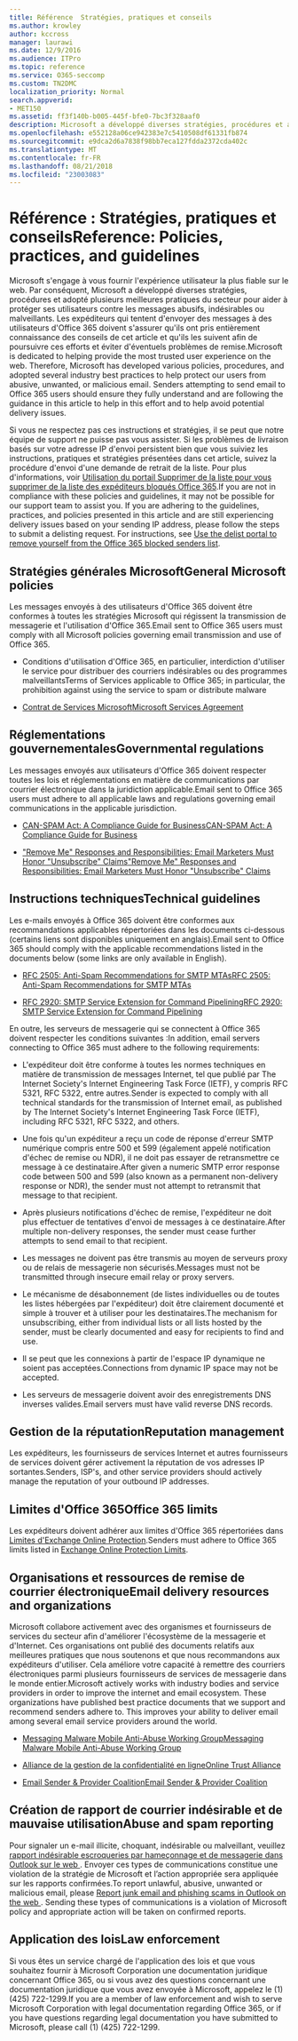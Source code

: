 ```yaml
---
title: Référence  Stratégies, pratiques et conseils
ms.author: krowley
author: kccross
manager: laurawi
ms.date: 12/9/2016
ms.audience: ITPro
ms.topic: reference
ms.service: O365-seccomp
ms.custom: TN2DMC
localization_priority: Normal
search.appverid:
- MET150
ms.assetid: ff3f140b-b005-445f-bfe0-7bc3f328aaf0
description: Microsoft a développé diverses stratégies, procédures et adopté plusieurs meilleures pratiques du secteur pour aider à protéger nos utilisateurs contre les messages électroniques choquant, indésirables ou malveillants.
ms.openlocfilehash: e552128a06ce942383e7c5410508df61331fb874
ms.sourcegitcommit: e9dca2d6a7838f98bb7eca127fdda2372cda402c
ms.translationtype: MT
ms.contentlocale: fr-FR
ms.lasthandoff: 08/21/2018
ms.locfileid: "23003083"
---
```

# <a name="reference-policies-practices-and-guidelines"></a><span data-ttu-id="2153d-103">Référence : Stratégies, pratiques et conseils</span><span class="sxs-lookup"><span data-stu-id="2153d-103">Reference: Policies, practices, and guidelines</span></span>
  
<span data-ttu-id="2153d-p101">Microsoft s'engage à vous fournir l'expérience utilisateur la plus fiable sur le web. Par conséquent, Microsoft a développé diverses stratégies, procédures et adopté plusieurs meilleures pratiques du secteur pour aider à protéger ses utilisateurs contre les messages abusifs, indésirables ou malveillants. Les expéditeurs qui tentent d'envoyer des messages à des utilisateurs d'Office 365 doivent s'assurer qu'ils ont pris entièrement connaissance des conseils de cet article et qu'ils les suivent afin de poursuivre ces efforts et éviter d'éventuels problèmes de remise.</span><span class="sxs-lookup"><span data-stu-id="2153d-p101">Microsoft is dedicated to helping provide the most trusted user experience on the web. Therefore, Microsoft has developed various policies, procedures, and adopted several industry best practices to help protect our users from abusive, unwanted, or malicious email. Senders attempting to send email to Office 365 users should ensure they fully understand and are following the guidance in this article to help in this effort and to help avoid potential delivery issues.</span></span>
  
<span data-ttu-id="2153d-p102">Si vous ne respectez pas ces instructions et stratégies, il se peut que notre équipe de support ne puisse pas vous assister. Si les problèmes de livraison basés sur votre adresse IP d'envoi persistent bien que vous suiviez les instructions, pratiques et stratégies présentées dans cet article, suivez la procédure d'envoi d'une demande de retrait de la liste. Pour plus d'informations, voir [Utilisation du portail Supprimer de la liste pour vous supprimer de la liste des expéditeurs bloqués Office 365](use-the-delist-portal-to-remove-yourself-from-the-office-365-blocked-senders-lis.md).</span><span class="sxs-lookup"><span data-stu-id="2153d-p102">If you are not in compliance with these policies and guidelines, it may not be possible for our support team to assist you. If you are adhering to the guidelines, practices, and policies presented in this article and are still experiencing delivery issues based on your sending IP address, please follow the steps to submit a delisting request. For instructions, see [Use the delist portal to remove yourself from the Office 365 blocked senders list](use-the-delist-portal-to-remove-yourself-from-the-office-365-blocked-senders-lis.md).</span></span>
  
## <a name="general-microsoft-policies"></a><span data-ttu-id="2153d-110">Stratégies générales Microsoft</span><span class="sxs-lookup"><span data-stu-id="2153d-110">General Microsoft policies</span></span>
<span data-ttu-id="2153d-111"><a name="GenMsftPolicies"> </a></span><span class="sxs-lookup"><span data-stu-id="2153d-111"></span></span>

<span data-ttu-id="2153d-112">Les messages envoyés à des utilisateurs d'Office 365 doivent être conformes à toutes les stratégies Microsoft qui régissent la transmission de messagerie et l'utilisation d'Office 365.</span><span class="sxs-lookup"><span data-stu-id="2153d-112">Email sent to Office 365 users must comply with all Microsoft policies governing email transmission and use of Office 365.</span></span>
  
- <span data-ttu-id="2153d-113">Conditions d'utilisation d'Office 365, en particulier, interdiction d'utiliser le service pour distribuer des courriers indésirables ou des programmes malveillants</span><span class="sxs-lookup"><span data-stu-id="2153d-113">Terms of Services applicable to Office 365; in particular, the prohibition against using the service to spam or distribute malware</span></span>
    
- [<span data-ttu-id="2153d-114">Contrat de Services Microsoft</span><span class="sxs-lookup"><span data-stu-id="2153d-114">Microsoft Services Agreement</span></span>](https://www.microsoft.com/servicesagreement/)
    
## <a name="governmental-regulations"></a><span data-ttu-id="2153d-115">Réglementations gouvernementales</span><span class="sxs-lookup"><span data-stu-id="2153d-115">Governmental regulations</span></span>
<span data-ttu-id="2153d-116"><a name="GovtRegulations"> </a></span><span class="sxs-lookup"><span data-stu-id="2153d-116"></span></span>

<span data-ttu-id="2153d-117">Les messages envoyés aux utilisateurs d'Office 365 doivent respecter toutes les lois et réglementations en matière de communications par courrier électronique dans la juridiction applicable.</span><span class="sxs-lookup"><span data-stu-id="2153d-117">Email sent to Office 365 users must adhere to all applicable laws and regulations governing email communications in the applicable jurisdiction.</span></span>
  
- [<span data-ttu-id="2153d-118">CAN-SPAM Act: A Compliance Guide for Business</span><span class="sxs-lookup"><span data-stu-id="2153d-118">CAN-SPAM Act: A Compliance Guide for Business</span></span>](https://www.ftc.gov/tips-advice/business-center/guidance/can-spam-act-compliance-guide-business)
    
- [<span data-ttu-id="2153d-119">"Remove Me" Responses and Responsibilities: Email Marketers Must Honor "Unsubscribe" Claims</span><span class="sxs-lookup"><span data-stu-id="2153d-119">"Remove Me" Responses and Responsibilities: Email Marketers Must Honor "Unsubscribe" Claims</span></span>](https://www.lawpublish.com/ftc-emai-marketers-unsubscribe-claims.mdl)
    
## <a name="technical-guidelines"></a><span data-ttu-id="2153d-120">Instructions techniques</span><span class="sxs-lookup"><span data-stu-id="2153d-120">Technical guidelines</span></span>
<span data-ttu-id="2153d-121"><a name="TechGuidelines"> </a></span><span class="sxs-lookup"><span data-stu-id="2153d-121"></span></span>

<span data-ttu-id="2153d-122">Les e-mails envoyés à Office 365 doivent être conformes aux recommandations applicables répertoriées dans les documents ci-dessous (certains liens sont disponibles uniquement en anglais).</span><span class="sxs-lookup"><span data-stu-id="2153d-122">Email sent to Office 365 should comply with the applicable recommendations listed in the documents below (some links are only available in English).</span></span>
  
- [<span data-ttu-id="2153d-123">RFC 2505: Anti-Spam Recommendations for SMTP MTAs</span><span class="sxs-lookup"><span data-stu-id="2153d-123">RFC 2505: Anti-Spam Recommendations for SMTP MTAs</span></span>](https://www.ietf.org/rfc/rfc2505.txt)
    
- [<span data-ttu-id="2153d-124">RFC 2920: SMTP Service Extension for Command Pipelining</span><span class="sxs-lookup"><span data-stu-id="2153d-124">RFC 2920: SMTP Service Extension for Command Pipelining</span></span>](https://www.ietf.org/rfc/rfc2920.txt)
    
<span data-ttu-id="2153d-125">En outre, les serveurs de messagerie qui se connectent à Office 365 doivent respecter les conditions suivantes :</span><span class="sxs-lookup"><span data-stu-id="2153d-125">In addition, email servers connecting to Office 365 must adhere to the following requirements:</span></span>
  
- <span data-ttu-id="2153d-126">L'expéditeur doit être conforme à toutes les normes techniques en matière de transmission de messages Internet, tel que publié par The Internet Society's Internet Engineering Task Force (IETF), y compris RFC 5321, RFC 5322, entre autres.</span><span class="sxs-lookup"><span data-stu-id="2153d-126">Sender is expected to comply with all technical standards for the transmission of Internet email, as published by The Internet Society's Internet Engineering Task Force (IETF), including RFC 5321, RFC 5322, and others.</span></span> 
    
- <span data-ttu-id="2153d-127">Une fois qu'un expéditeur a reçu un code de réponse d'erreur SMTP numérique compris entre 500 et 599 (également appelé notification d'échec de remise ou NDR), il ne doit pas essayer de retransmettre ce message à ce destinataire.</span><span class="sxs-lookup"><span data-stu-id="2153d-127">After given a numeric SMTP error response code between 500 and 599 (also known as a permanent non-delivery response or NDR), the sender must not attempt to retransmit that message to that recipient.</span></span>
    
- <span data-ttu-id="2153d-128">Après plusieurs notifications d'échec de remise, l'expéditeur ne doit plus effectuer de tentatives d'envoi de messages à ce destinataire.</span><span class="sxs-lookup"><span data-stu-id="2153d-128">After multiple non-delivery responses, the sender must cease further attempts to send email to that recipient.</span></span>
    
- <span data-ttu-id="2153d-129">Les messages ne doivent pas être transmis au moyen de serveurs proxy ou de relais de messagerie non sécurisés.</span><span class="sxs-lookup"><span data-stu-id="2153d-129">Messages must not be transmitted through insecure email relay or proxy servers.</span></span>
    
- <span data-ttu-id="2153d-130">Le mécanisme de désabonnement (de listes individuelles ou de toutes les listes hébergées par l'expéditeur) doit être clairement documenté et simple à trouver et à utiliser pour les destinataires.</span><span class="sxs-lookup"><span data-stu-id="2153d-130">The mechanism for unsubscribing, either from individual lists or all lists hosted by the sender, must be clearly documented and easy for recipients to find and use.</span></span>
    
- <span data-ttu-id="2153d-131">Il se peut que les connexions à partir de l'espace IP dynamique ne soient pas acceptées.</span><span class="sxs-lookup"><span data-stu-id="2153d-131">Connections from dynamic IP space may not be accepted.</span></span>
    
- <span data-ttu-id="2153d-132">Les serveurs de messagerie doivent avoir des enregistrements DNS inverses valides.</span><span class="sxs-lookup"><span data-stu-id="2153d-132">Email servers must have valid reverse DNS records.</span></span>
    
## <a name="reputation-management"></a><span data-ttu-id="2153d-133">Gestion de la réputation</span><span class="sxs-lookup"><span data-stu-id="2153d-133">Reputation management</span></span>
<span data-ttu-id="2153d-134"><a name="RepManagement"> </a></span><span class="sxs-lookup"><span data-stu-id="2153d-134"></span></span>

<span data-ttu-id="2153d-135">Les expéditeurs, les fournisseurs de services Internet et autres fournisseurs de services doivent gérer activement la réputation de vos adresses IP sortantes.</span><span class="sxs-lookup"><span data-stu-id="2153d-135">Senders, ISP's, and other service providers should actively manage the reputation of your outbound IP addresses.</span></span>
  
## <a name="office-365-limits"></a><span data-ttu-id="2153d-136">Limites d'Office 365</span><span class="sxs-lookup"><span data-stu-id="2153d-136">Office 365 limits</span></span>
<span data-ttu-id="2153d-137"><a name="sectionSection4"> </a></span><span class="sxs-lookup"><span data-stu-id="2153d-137"></span></span>

<span data-ttu-id="2153d-138">Les expéditeurs doivent adhérer aux limites d'Office 365 répertoriées dans [Limites d'Exchange Online Protection](https://technet.microsoft.com/library/exchange-online-protection-limits.aspx).</span><span class="sxs-lookup"><span data-stu-id="2153d-138">Senders must adhere to Office 365 limits listed in [Exchange Online Protection Limits](https://technet.microsoft.com/library/exchange-online-protection-limits.aspx).</span></span>
  
## <a name="email-delivery-resources-and-organizations"></a><span data-ttu-id="2153d-139">Organisations et ressources de remise de courrier électronique</span><span class="sxs-lookup"><span data-stu-id="2153d-139">Email delivery resources and organizations</span></span>
<span data-ttu-id="2153d-140"><a name="sectionSection5"> </a></span><span class="sxs-lookup"><span data-stu-id="2153d-140"></span></span>

<span data-ttu-id="2153d-p103">Microsoft collabore activement avec des organismes et fournisseurs de services du secteur afin d'améliorer l'écosystème de la messagerie et d'Internet. Ces organisations ont publié des documents relatifs aux meilleures pratiques que nous soutenons et que nous recommandons aux expéditeurs d'utiliser. Cela améliore votre capacité à remettre des courriers électroniques parmi plusieurs fournisseurs de services de messagerie dans le monde entier.</span><span class="sxs-lookup"><span data-stu-id="2153d-p103">Microsoft actively works with industry bodies and service providers in order to improve the internet and email ecosystem. These organizations have published best practice documents that we support and recommend senders adhere to. This improves your ability to deliver email among several email service providers around the world.</span></span>
  
- [<span data-ttu-id="2153d-144">Messaging Malware Mobile Anti-Abuse Working Group</span><span class="sxs-lookup"><span data-stu-id="2153d-144">Messaging Malware Mobile Anti-Abuse Working Group</span></span>](https://www.m3aawg.org/)
    
- [<span data-ttu-id="2153d-145">Alliance de la gestion de la confidentialité en ligne</span><span class="sxs-lookup"><span data-stu-id="2153d-145">Online Trust Alliance </span></span>](https://www.otalliance.org/resources)
    
- [<span data-ttu-id="2153d-146">Email Sender &amp; Provider Coalition</span><span class="sxs-lookup"><span data-stu-id="2153d-146">Email Sender &amp; Provider Coalition</span></span>](http://www.espcoalition.org/)
    
## <a name="abuse-and-spam-reporting"></a><span data-ttu-id="2153d-147">Création de rapport de courrier indésirable et de mauvaise utilisation</span><span class="sxs-lookup"><span data-stu-id="2153d-147">Abuse and spam reporting</span></span>
<span data-ttu-id="2153d-148"><a name="AbuseSpamReports"> </a></span><span class="sxs-lookup"><span data-stu-id="2153d-148"></span></span>

<span data-ttu-id="2153d-p104">Pour signaler un e-mail illicite, choquant, indésirable ou malveillant, veuillez [rapport indésirable escroqueries par hameçonnage et de messagerie dans Outlook sur le web ](report-junk-email-and-phishing-scams-in-outlook-on-the-web-eop.md). Envoyer ces types de communications constitue une violation de la stratégie de Microsoft et l’action appropriée sera appliquée sur les rapports confirmées.</span><span class="sxs-lookup"><span data-stu-id="2153d-p104">To report unlawful, abusive, unwanted or malicious email, please [Report junk email and phishing scams in Outlook on the web ](report-junk-email-and-phishing-scams-in-outlook-on-the-web-eop.md). Sending these types of communications is a violation of Microsoft policy and appropriate action will be taken on confirmed reports.</span></span>
  
## <a name="law-enforcement"></a><span data-ttu-id="2153d-151">Application des lois</span><span class="sxs-lookup"><span data-stu-id="2153d-151">Law enforcement</span></span>
<span data-ttu-id="2153d-152"><a name="sectionSection7"> </a></span><span class="sxs-lookup"><span data-stu-id="2153d-152"></span></span>

<span data-ttu-id="2153d-153">Si vous êtes un service chargé de l'application des lois et que vous souhaitez fournir à Microsoft Corporation une documentation juridique concernant Office 365, ou si vous avez des questions concernant une documentation juridique que vous avez envoyée à Microsoft, appelez le (1) (425) 722-1299.</span><span class="sxs-lookup"><span data-stu-id="2153d-153">If you are a member of law enforcement and wish to serve Microsoft Corporation with legal documentation regarding Office 365, or if you have questions regarding legal documentation you have submitted to Microsoft, please call (1) (425) 722-1299.</span></span>
  

